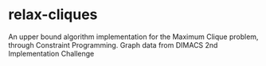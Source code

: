 # relax-cliques
An upper bound algorithm implementation for the Maximum Clique problem, through Constraint Programming.
Graph data from DIMACS 2nd Implementation Challenge
